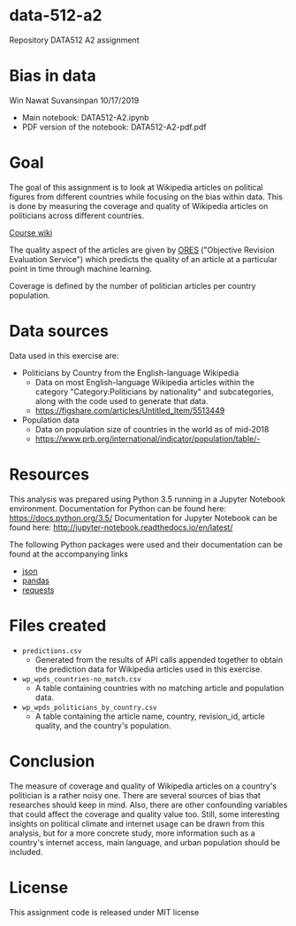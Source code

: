# data-512-a2
Repository DATA512 A2 assignment

# Bias in data
Win Nawat Suvansinpan
10/17/2019
- Main notebook: DATA512-A2.ipynb
- PDF version of the notebook: DATA512-A2-pdf.pdf

# Goal
The goal of this assignment is to look at Wikipedia articles on political figures from different countries while focusing on the bias within data. This is done by measuring the coverage and quality of Wikipedia articles on politicians across different countries.

[Course wiki](https://wiki.communitydata.science/Human_Centered_Data_Science_(Fall_2019)/Assignments#A2:_Bias_in_data)

The quality aspect of the articles are given by [ORES](https://www.mediawiki.org/wiki/ORES) ("Objective Revision Evaluation Service") which predicts the quality of an article at a particular point in time through machine learning.

Coverage is defined by the number of politician articles per country population.

# Data sources
Data used in this exercise are:
- Politicians by Country from the English-language Wikipedia
  - Data on most English-language Wikipedia articles within the category "Category:Politicians by nationality" and subcategories, along with the code used to generate that data.
  - https://figshare.com/articles/Untitled_Item/5513449
- Population data
  - Data on population size of countries in the world as of mid-2018
  - https://www.prb.org/international/indicator/population/table/- 

# Resources
This analysis was prepared using Python 3.5 running in a Jupyter Notebook environment.
Documentation for Python can be found here: https://docs.python.org/3.5/
Documentation for Jupyter Notebook can be found here: http://jupyter-notebook.readthedocs.io/en/latest/

The following Python packages were used and their documentation can be found at the accompanying links
- [json]()
- [pandas]()
- [requests]()

# Files created
- `predictions.csv`
  - Generated from the results of API calls appended together to obtain the prediction data for Wikipedia articles used in this exercise.
- `wp_wpds_countries-no_match.csv`
  - A table containing countries with no matching article and population data.
- `wp_wpds_politicians_by_country.csv`
  - A table containing the article name, country, revision_id, article quality, and the country's population.

# Conclusion
The measure of coverage and quality of Wikipedia articles on a country's politician is a rather noisy one. There are several sources of bias that researches should keep in mind. Also, there are other confounding variables that could affect the coverage and quality value too. Still, some interesting insights on political climate and internet usage can be drawn from this analysis, but for a more concrete study, more information such as a country's internet access, main language, and urban population should be included.

# License
This assignment code is released under MIT license
